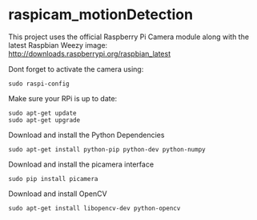 raspicam_motionDetection
========================
This project uses the official Raspberry Pi Camera module along with the latest Raspbian Weezy image:
http://downloads.raspberrypi.org/raspbian_latest

Dont forget to activate the camera using:
```
sudo raspi-config
```
Make sure your RPi is up to date:
```
sudo apt-get update
sudo apt-get upgrade
```
Download and install the Python Dependencies
```
sudo apt-get install python-pip python-dev python-numpy
```
Download and install the picamera interface
```
sudo pip install picamera
```
Download and install OpenCV
```
sudo apt-get install libopencv-dev python-opencv
```
